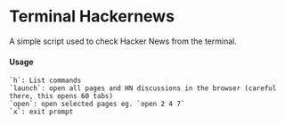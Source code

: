 
# Terminal Hackernews

A simple script used to check Hacker News from the terminal.

#### Usage

    `h`: List commands
    `launch`: open all pages and HN discussions in the browser (careful there, this opens 60 tabs)
    `open`: open selected pages eg. `open 2 4 7`
    `x`: exit prompt

